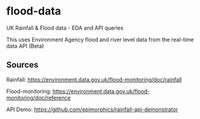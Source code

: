 # flood-data
UK Rainfall & Flood data - EDA and API queries

This uses Environment Agency flood and river level data from the real-time data API (Beta)

## Sources 

Rainfall:
https://environment.data.gov.uk/flood-monitoring/doc/rainfall

Flood-monitoring:
https://environment.data.gov.uk/flood-monitoring/doc/reference

API Demo:
https://github.com/epimorphics/rainfall-api-demonstrator
